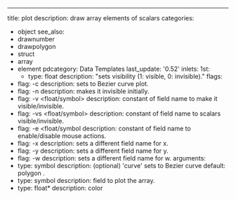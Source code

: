 ---
title: plot
description: draw array elements of scalars
categories:
- object
see_also: 
- drawnumber
- drawpolygon
- struct
- array
- element
pdcategory: Data Templates
last_update: '0.52'
inlets:
  1st:
  - type: float
    description: "sets visibility (1: visible, 0: invisible)."
flags:
- flag: -c
  description: sets to Bezier curve plot.
- flag: -n 
  description: makes it invisible initially.
- flag: -v <float/symbol>
  description: constant of field name to make it visible/invisible.
- flag: -vs <float/symbol>
  description: constant of field name to scalars visible/invisible.
- flag: -e <float/symbol
  description: constant of field name to enable/disable mouse actions.
- flag: -x <symbol>
  description: sets a different field name for x.
- flag: -y <symbol>
  description: sets a different field name for y.
- flag: -w <symbol>
  description: sets a different field name for w.
arguments:
- type: symbol
  description: (optional) 'curve' sets to Bezier curve 
  default: polygon
.
- type: symbol
  description: field to plot the array.
- type: float*
  description: color 